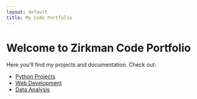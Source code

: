 ```yaml
---
layout: default
title: My Code Portfolio
---
```


# Welcome to Zirkman Code Portfolio
Here you'll find my projects and documentation. Check out:
- [Python Projects](/codes/mdpages/python.html)
- [Web Development](/codes/mdpages/web.html) 
- [Data Analysis](/codes/mdpages/data.html)